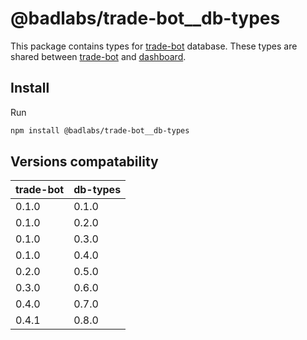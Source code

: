 # @badlabs/trade-bot__db-types

This package contains types for [trade-bot](https://github.com/badlabs/trade-bot--tinkoff) database. These types are shared between [trade-bot](https://github.com/badlabs/trade-bot--tinkoff) and [dashboard](https://github.com/badlabs/trade-bots-dashboard).

## Install

Run

```sh
npm install @badlabs/trade-bot__db-types
```

## Versions compatability

<!--versions-compatability-start-->

|trade-bot|db-types|
|---|---|
|0.1.0|0.1.0|
|0.1.0|0.2.0|
|0.1.0|0.3.0|
|0.1.0|0.4.0|
|0.2.0|0.5.0|
|0.3.0|0.6.0|
|0.4.0|0.7.0|
|0.4.1|0.8.0|

<!--versions-compatability-end-->
